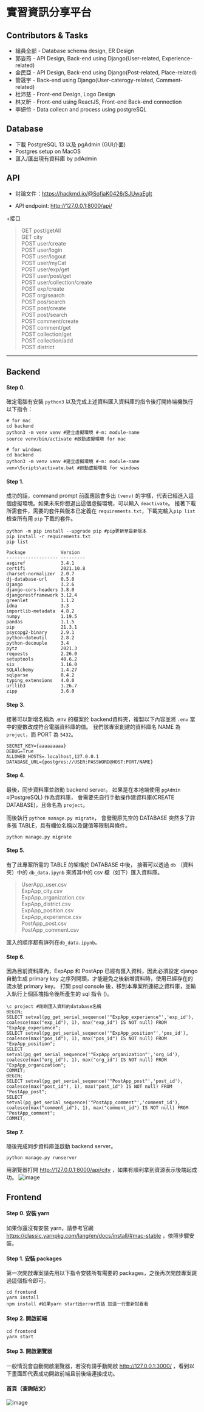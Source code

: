# 實習資訊分享平台

## Contributors & Tasks

+ 組員全部 - Database schema design, ER Design
+ 郭姿筠 - API Design, Back-end using Django(User-related, Experience-related)
+ 金民亞 - API Design, Back-end using Django(Post-related, Place-related)
+ 管晟宇 - Back-end using Django(User-caterogy-related, Comment-related)
+ 杜沛慈 - Front-end Design, Logo Design
+ 林又昕 - Front-end using ReactJS, Front-end Back-end connection
+ 李妍伶 - Data collecn and process using postgreSQL

## Database

+ 下載 PostgreSQL 13 以及 pgAdmin (GUI介面)
+ Postgres setup on MacOS
+ 匯入/匯出現有資料庫 by pdAdmin

## API

+ 討論文件：https://hackmd.io/@SofiaK0426/SJUwaEgIt

+ API endpoint: http://127.0.0.1:8000/api/

+接口
> GET post/getAll </br>
> GET city </br>
> POST user/create </br>
> POST user/login </br>
> POST user/logout </br>
> POST user/myCat </br>
> POST user/exp/get </br>
> POST user/post/get </br>
> POST user/collection/create </br>
> POST exp/create </br>
> POST org/search </br>
> POST pos/search </br>
> POST post/create </br>
> POST post/search </br>
> POST comment/create </br>
> POST comment/get </br>
> POST collection/get </br>
> POST collection/add </br>
> POST district </br>

----------------------

## Backend

#### Step 0.

確定電腦有安裝 `python3` 以及完成上述資料匯入資料庫的指令後打開終端機執行以下指令：

```shell
# for mac
cd backend
python3 -m venv venv #建立虛擬環境 #-m: module-name
source venv/bin/activate #啟動虛擬環境 for mac
```

```shell
# for windows
cd backend
python3 -m venv venv #建立虛擬環境 #-m: module-name
venv\Scripts\activate.bat #啟動虛擬環境 for windows
```

#### Step 1.

成功的話，command prompt 前面應該會多出 `(venv)` 的字樣，代表已經進入這個虛擬環境。如果未來你想退出這個虛擬環境，可以輸入 `deactivate`。
接著下載所需套件，需要的套件與版本已定義在 `requirements.txt`，下載完輸入`pip list`檢查所有用 `pip` 下載的套件。

```shell
python -m pip install --upgrade pip #pip更新至最新版本
pip install -r requirements.txt
pip list
```
```
Package             Version
------------------- ---------
asgiref             3.4.1
certifi             2021.10.8
charset-normalizer  2.0.7
dj-database-url     0.5.0
Django              3.2.6
django-cors-headers 3.8.0
djangorestframework 3.12.4
greenlet            1.1.2
idna                3.3
importlib-metadata  4.8.2
numpy               1.19.5
pandas              1.1.5
pip                 21.3.1
psycopg2-binary     2.9.1
python-dateutil     2.8.2
python-decouple     3.4
pytz                2021.3
requests            2.26.0
setuptools          40.6.2
six                 1.16.0
SQLAlchemy          1.4.27
sqlparse            0.4.2
typing_extensions   4.0.0
urllib3             1.26.7
zipp                3.6.0
```

#### Step 3.

接著可以新增名稱為 .env 的檔案於 backend資料夾，複製以下內容並將 `.env` 當中的變數改成符合電腦資料庫的值。
我們該專案創建的資料庫名 NAME 為 `project`，而 PORT 為 `5432`。

```.env
SECRET_KEY={aaaaaaaaa}
DEBUG=True
ALLOWED_HOSTS=.localhost,127.0.0.1
DATABASE_URL={postgres://USER:PASSWORD@HOST:PORT/NAME}
```

#### Step 4.

最後，同步資料庫並啟動 backend server。
如果是在本地端使用 `pgAdmin 4`(PostgreSQL) 作為資料庫，
會需要先自行手動操作建資料庫(CREATE DATABASE)，且命名為 `project`。   

而後執行 `python manage.py migrate`，
會發現原先空的 DATABASE 突然多了許多張 TABLE，具有欄位名稱以及鍵值等限制與條件。

```shell
python manage.py migrate
```

#### Step 5.

有了此專案所需的 TABLE 的架構於 DATABASE 中後，
接著可以透過 `db` （資料夾）中的 `db_data.ipynb` 來將其中的 csv 檔（如下）匯入資料庫。

> UserApp_user.csv </br>
> ExpApp_city.csv </br>
> ExpApp_organization.csv </br>
> ExpApp_district.csv </br>
> ExpApp_position.csv </br>
> ExpApp_experience.csv </br>
> PostApp_post.csv </br>
> PostApp_comment.csv </br>

匯入的順序都有詳列在`db_data.ipynb`。  

#### Step 6.

因為目前資料庫內，ExpApp 和 PostApp 已經有匯入資料，因此必須設定 django 自動生成 primary key 之序列開頭，才能避免之後新增資料時，使用已經存在的流水號 primary key。
打開 psql console 後，移到本專案所連結之資料庫，並輸入執行上個區塊指令後所產生的 sql 指令 ()。
```psql shell
\c project #剛剛匯入資料的database名稱
BEGIN;
SELECT setval(pg_get_serial_sequence('"ExpApp_experience"','exp_id'), coalesce(max("exp_id"), 1), max("exp_id") IS NOT null) FROM "ExpApp_experience";
SELECT setval(pg_get_serial_sequence('"ExpApp_position"','pos_id'), coalesce(max("pos_id"), 1), max("pos_id") IS NOT null) FROM "ExpApp_position";
SELECT setval(pg_get_serial_sequence('"ExpApp_organization"','org_id'), coalesce(max("org_id"), 1), max("org_id") IS NOT null) FROM "ExpApp_organization";
COMMIT;
BEGIN;
SELECT setval(pg_get_serial_sequence('"PostApp_post"','post_id'), coalesce(max("post_id"), 1), max("post_id") IS NOT null) FROM "PostApp_post";
SELECT setval(pg_get_serial_sequence('"PostApp_comment"','comment_id'), coalesce(max("comment_id"), 1), max("comment_id") IS NOT null) FROM "PostApp_comment";
COMMIT;
```
#### Step 7.

隨後完成同步資料庫並啟動 backend server。
```shell
python manage.py runserver
```

用瀏覽器打開  http://127.0.0.1:8000/api/city ，如果有順利拿到資源表示後端起成功。
![image](https://user-images.githubusercontent.com/44054303/142756163-1b8b5468-bbd3-45ad-8573-5ab3a141bfa2.png)

## Frontend

#### Step 0. 安裝 yarn
如果你還沒有安裝 yarn，請參考官網 https://classic.yarnpkg.com/lang/en/docs/install/#mac-stable ，依照步驟安裝。

#### Step 1. 安裝 packages
第一次開啟專案請先用以下指令安裝所有需要的 packages，之後再次開啟專案跳過這個指令即可。
```shell
cd frontend
yarn install
npm install #如果yarn start出error的話 加這一行重新試看看
```

#### Step 2. 開啟前端
```shell
cd frontend
yarn start
```
#### Step 3. 開啟瀏覽器 
一般情況會自動開啟瀏覽器，若沒有請手動開啟 http://127.0.0.1:3000/ ，看到以下畫面即代表成功開啟前端且前後端連接成功。

#### 首頁（查詢貼文）
![image](https://user-images.githubusercontent.com/44054303/142756370-ed471f68-daf7-45fc-b343-67e995783570.png)



